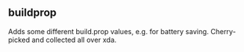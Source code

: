 ## buildprop
Adds some  different build.prop values, e.g. for battery saving. Cherry-picked and collected all over xda.
